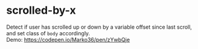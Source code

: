 # scrolled-by-x
Detect if user has scrolled up or down by a variable offset since last scroll, and set class of `body` accordingly.   
Demo: https://codepen.io/Marko36/pen/zYwbQje
